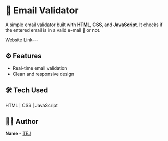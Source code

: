 
# 📧 Email Validator

A simple email validator built with **HTML**, **CSS**, and **JavaScript**. It checks if the entered email is in a valid e-mail 📨 or not.

Website Link--- 


## ⚙️ Features

- Real-time email validation   
- Clean and responsive design  

## 🛠️ Tech Used

HTML | CSS | JavaScript


## 👨‍💻 Author

**Name** - [TEJ](https://github.com/TEJ201104)
